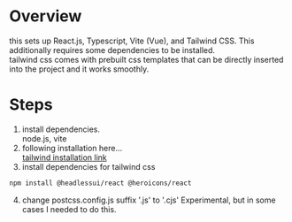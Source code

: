 # Overview

this sets up React.js, Typescript, Vite (Vue), and Tailwind CSS. This additionally requires some dependencies to be installed.  
tailwind css comes with prebuilt css templates that can be directly inserted into the project and it works smoothly.

# Steps
1. install dependencies.  
  node.js, vite
2. following installation here...  
 [tailwind installation link](https://v2.tailwindcss.com/docs/guides/vue-3-vite)
3. install dependencies for tailwind css
  ```sh
  npm install @headlessui/react @heroicons/react
  ```
4. change postcss.config.js suffix '.js' to '.cjs'
  Experimental, but in some cases I needed to do this.
